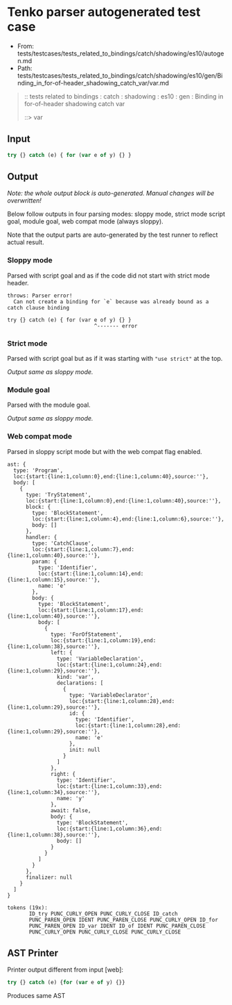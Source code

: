 # Tenko parser autogenerated test case

- From: tests/testcases/tests_related_to_bindings/catch/shadowing/es10/autogen.md
- Path: tests/testcases/tests_related_to_bindings/catch/shadowing/es10/gen/Binding_in_for-of-header_shadowing_catch_var/var.md

> :: tests related to bindings : catch : shadowing : es10 : gen : Binding in for-of-header shadowing catch var
>
> ::> var

## Input


`````js
try {} catch (e) { for (var e of y) {} }
`````

## Output

_Note: the whole output block is auto-generated. Manual changes will be overwritten!_

Below follow outputs in four parsing modes: sloppy mode, strict mode script goal, module goal, web compat mode (always sloppy).

Note that the output parts are auto-generated by the test runner to reflect actual result.

### Sloppy mode

Parsed with script goal and as if the code did not start with strict mode header.

`````
throws: Parser error!
  Can not create a binding for `e` because was already bound as a catch clause binding

try {} catch (e) { for (var e of y) {} }
                            ^------- error
`````

### Strict mode

Parsed with script goal but as if it was starting with `"use strict"` at the top.

_Output same as sloppy mode._

### Module goal

Parsed with the module goal.

_Output same as sloppy mode._

### Web compat mode

Parsed in sloppy script mode but with the web compat flag enabled.

`````
ast: {
  type: 'Program',
  loc:{start:{line:1,column:0},end:{line:1,column:40},source:''},
  body: [
    {
      type: 'TryStatement',
      loc:{start:{line:1,column:0},end:{line:1,column:40},source:''},
      block: {
        type: 'BlockStatement',
        loc:{start:{line:1,column:4},end:{line:1,column:6},source:''},
        body: []
      },
      handler: {
        type: 'CatchClause',
        loc:{start:{line:1,column:7},end:{line:1,column:40},source:''},
        param: {
          type: 'Identifier',
          loc:{start:{line:1,column:14},end:{line:1,column:15},source:''},
          name: 'e'
        },
        body: {
          type: 'BlockStatement',
          loc:{start:{line:1,column:17},end:{line:1,column:40},source:''},
          body: [
            {
              type: 'ForOfStatement',
              loc:{start:{line:1,column:19},end:{line:1,column:38},source:''},
              left: {
                type: 'VariableDeclaration',
                loc:{start:{line:1,column:24},end:{line:1,column:29},source:''},
                kind: 'var',
                declarations: [
                  {
                    type: 'VariableDeclarator',
                    loc:{start:{line:1,column:28},end:{line:1,column:29},source:''},
                    id: {
                      type: 'Identifier',
                      loc:{start:{line:1,column:28},end:{line:1,column:29},source:''},
                      name: 'e'
                    },
                    init: null
                  }
                ]
              },
              right: {
                type: 'Identifier',
                loc:{start:{line:1,column:33},end:{line:1,column:34},source:''},
                name: 'y'
              },
              await: false,
              body: {
                type: 'BlockStatement',
                loc:{start:{line:1,column:36},end:{line:1,column:38},source:''},
                body: []
              }
            }
          ]
        }
      },
      finalizer: null
    }
  ]
}

tokens (19x):
       ID_try PUNC_CURLY_OPEN PUNC_CURLY_CLOSE ID_catch
       PUNC_PAREN_OPEN IDENT PUNC_PAREN_CLOSE PUNC_CURLY_OPEN ID_for
       PUNC_PAREN_OPEN ID_var IDENT ID_of IDENT PUNC_PAREN_CLOSE
       PUNC_CURLY_OPEN PUNC_CURLY_CLOSE PUNC_CURLY_CLOSE
`````


## AST Printer

Printer output different from input [web]:

````js
try {} catch (e) {for (var e of y) {}}
````

Produces same AST
